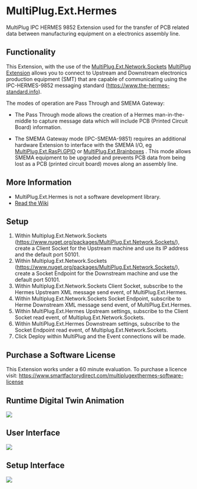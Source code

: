 # MultiPlug.Ext.Hermes

MultiPlug IPC HERMES 9852 Extension used for the transfer of PCB related data between manufacturing equipment on a electronics assembly line.

## Functionality

This Extension, with the use of the [MultiPlug.Ext.Network.Sockets](https://www.nuget.org/packages/MultiPlug.Ext.Network.Sockets/) [MultiPlug Extension](https://www.multiplug.app/) allows you to connect to Upstream and Downstream electronics production equipment (SMT) that are capable of communicating using the IPC-HERMES-9852 messaging standard (https://www.the-hermes-standard.info).

The modes of operation are Pass Through and SMEMA Gateway:

* The Pass Through mode allows the creation of a Hermes man-in-the-middle to capture message data which will include PCB (Printed Circuit Board) information.

* The SMEMA Gateway mode (IPC-SMEMA-9851) requires an additional hardware Extension to interface with the SMEMA I/O, eg [MultiPlug.Ext.RasPi.GPIO](https://www.nuget.org/packages/MultiPlug.Ext.RasPi.GPIO/) or [MultiPlug.Ext.Brainboxes](https://www.nuget.org/packages/MultiPlug.Ext.Brainboxes/) . This mode allows SMEMA equipment to be upgraded and prevents PCB data from being lost as a PCB (printed circuit board) moves along an assembly line.

## More Information

* MultiPlug.Ext.Hermes is not a software development library.
* [Read the Wiki](https://github.com/Industry4/MultiPlug.Ext.Hermes/wiki)

## Setup

1. Within Multiplug.Ext.Network.Sockets (https://www.nuget.org/packages/MultiPlug.Ext.Network.Sockets/), create a Client Socket for the Upstream machine and use its IP address and the default port 50101.
2. Within Multiplug.Ext.Network.Sockets (https://www.nuget.org/packages/MultiPlug.Ext.Network.Sockets/), create a Socket Endpoint for the Downstream machine and use the default port 50101.
3. Within Multiplug.Ext.Network.Sockets Client Socket, subscribe to the Hermes Upstream XML message send event, of MultiPlug.Ext.Hermes.
4. Within Multiplug.Ext.Network.Sockets Socket Endpoint, subscribe to Herme Downstream XML message send event, of MultiPlug.Ext.Hermes.
5. Within MultiPlug.Ext.Hermes Upstream settings, subscribe to the Client Socket read event, of Multiplug.Ext.Network.Sockets.
6. Within MultiPlug.Ext.Hermes Downstream settings, subscribe to the Socket Endpoint read event, of Multiplug.Ext.Network.Sockets.
7. Click Deploy within MultiPlug and the Event connections will be made.

## Purchase a Software License

This Extension works under a 60 minute evaluation. To purchase a licence visit: https://www.smartfactorydirect.com/multiplugexthermes-software-license

## Runtime Digital Twin Animation
![](https://user-images.githubusercontent.com/14904422/195608767-e408a82f-8f73-4e69-9c45-453246a12d6b.gif)

## User Interface
![](https://www.smema-hermes-gateway.app/images/MultiPlug.Ext.Hermes.1.png)

## Setup Interface
![](https://www.smema-hermes-gateway.app/images/MultiPlug.Ext.Hermes.2.png)
